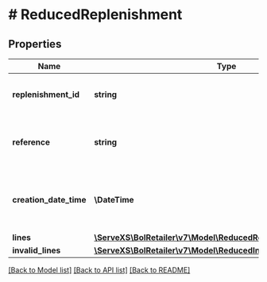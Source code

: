 # # ReducedReplenishment

## Properties

Name | Type | Description | Notes
------------ | ------------- | ------------- | -------------
**replenishment_id** | **string** | The unique identifier of the replenishment. |
**reference** | **string** | Custom user defined reference to identify the replenishment. |
**creation_date_time** | **\DateTime** | The date and time when this replenishment was created. In ISO 8601 format. |
**lines** | [**\ServeXS\BolRetailer\v7\Model\ReducedReplenishmentLines[]**](ReducedReplenishmentLines.md) |  |
**invalid_lines** | [**\ServeXS\BolRetailer\v7\Model\ReducedInvalidReplenishmentLine[]**](ReducedInvalidReplenishmentLine.md) |  |

[[Back to Model list]](../../README.md#models) [[Back to API list]](../../README.md#endpoints) [[Back to README]](../../README.md)
